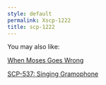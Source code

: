 ```yaml
---
style: default
permalink: Xscp-1222
title: scp-1222
---
```

You may also like:

[When Moses Goes Wrong](http://scp-wiki.net/when-moses-goes-wrong)

[SCP-537: Singing Gramophone](http://scp-wiki.net/scp-537)
